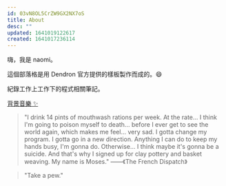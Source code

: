 ```yaml
---
id: 03vN8OL5CrZW9GX2NX7oS
title: About
desc: ""
updated: 1641019122617
created: 1641017236114
---
```


嗨，我是 naomi。

這個部落格是用 Dendron 官方提供的樣板製作而成的。😄

紀錄工作上工作下的程式相關筆記。

[背景音樂 ✨](https://www.youtube.com/watch?v=azB-_MlmhfI&list=PLgSIM9nRNAK9iVvFTtxdvu_qKk_QnESeE)

> "I drink 14 pints of mouthwash rations per week. At the rate... I think I'm going to poison myself to death... before I ever get to see the world again, which makes me feel... very sad.
> I gotta change my program. I gotta go in a new direction. Anything I can do to keep my hands busy, I'm gonna do. Otherwise... I think maybe it's gonna be a suicide. And that's why I signed up for clay pottery and basket weaving. My name is Moses." ——《The French Dispatch》

> "Take a pew."
